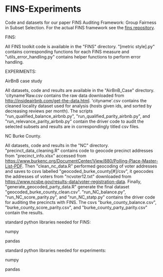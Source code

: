 # FINS-Experiments
Code and datasets for our paper FINS Auditing Framework: Group Fairness in Subset Selection. For the actual FINS framework see the [fins repository](https://github.com/KCachel/fins).


FINS:

All FINS toolkit code is available in the "FINS" directory. "[metric style].py" contains corresponding functions for each FINS measure and "utils_error_handling.py" contains helper functions to perform error handling.

EXPERIMENTS:


AirBnB case study

All datasets, code and results are available in the "AirBnB_Case" directory. 'cityname'Raw.csv contains the raw data downloaded from http://insideairbnb.com/get-the-data.html. 'cityname'.csv contains the cleaned locality dataset used for analysis (hosts given ids, and sorted by decreasing reviews per month). The scripts "run_qualified_balance_airbnb.py", "run_qualified_parity_airbnb.py", and "run_relevance_parity_airbnb.py" contain the driver code to audit the selected subsets and results are in correspondingly titled csv files. 


NC Burke County. 

All datasets, code and results in the "NC" directory. "precinct_data_cleaning.R" contains code to geocode precinct addresses from "precinct_info.xlsx" accessed from https://www.burkenc.org/DocumentCenter/View/880/Polling-Place-Master-List-PDF. Then "clean_nc_data.R" performed geocoding of voter addresses and saves to csvs labelled "geocoded_burke_county[#]/csv", it geocodes the addresses of voters from  "ncvoter12.txt" downloaded from https://www.ncsbe.gov/results-data/voter-registration-data. Finally, "generate_geocoded_party_data.R" generate the final dataset "geocoded_burke_county_clean.csv". "run_NC_balance.py", "run_NC_score_parity.py", and "run_NC_statp.py" contains the driver code for auditing the precincts with FINS. The csvs "burke_county_balance.csv", "burke_county_score_parity.csv", and "burke_county_party_parity.csv" contain the results.


standard python libraries needed for FINS:

numpy

pandas

standard python libraries needed for experiments:

numpy

pandas
